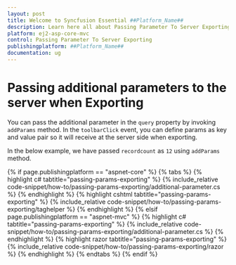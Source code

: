 ```yaml
---
layout: post
title: Welcome to Syncfusion Essential ##Platform_Name##
description: Learn here all about Passing Parameter To Server Exporting of Syncfusion Essential ##Platform_Name## widgets based on HTML5 and jQuery.
platform: ej2-asp-core-mvc
control: Passing Parameter To Server Exporting
publishingplatform: ##Platform_Name##
documentation: ug
---
```



# Passing additional parameters to the server when Exporting

You can pass the additional parameter in the `query` property by invoking `addParams` method. In the `toolbarClick` event, you can define params as key and value pair so it will receive at the server side when exporting.

In the below example, we have passed `recordcount` as `12` using `addParams` method.

{% if page.publishingplatform == "aspnet-core" %}
{% tabs %}
{% highlight c# tabtitle="passing-params-exporting" %}
{% include_relative code-snippet/how-to/passing-params-exporting/additional-parameter.cs %}
{% endhighlight %}
{% highlight cshtml tabtitle="passing-params-exporting" %}
{% include_relative code-snippet/how-to/passing-params-exporting/taghelper %}
{% endhighlight %}
{% elsif page.publishingplatform == "aspnet-mvc" %}
{% highlight c# tabtitle="passing-params-exporting" %}
{% include_relative code-snippet/how-to/passing-params-exporting/additional-parameter.cs %}
{% endhighlight %}
{% highlight razor tabtitle="passing-params-exporting" %}
{% include_relative code-snippet/how-to/passing-params-exporting/razor %}
{% endhighlight %}
{% endtabs %}
{% endif %}

